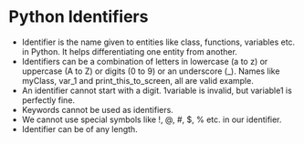 # Python Identifiers

- Identifier is the name given to entities like class, functions, variables etc. in Python. It helps differentiating one entity from another.
- Identifiers can be a combination of letters in lowercase (a to z) or uppercase (A to Z) or digits (0 to 9) or an underscore (_). Names like myClass, var_1 and print_this_to_screen, all are valid example.
- An identifier cannot start with a digit. 1variable is invalid, but variable1 is perfectly fine.
- Keywords cannot be used as identifiers.
- We cannot use special symbols like !, @, #, $, % etc. in our identifier.
- Identifier can be of any length.

